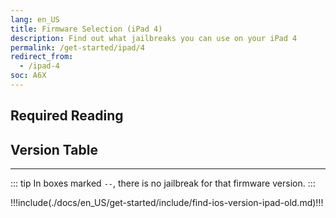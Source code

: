 ```yaml
---
lang: en_US
title: Firmware Selection (iPad 4)
description: Find out what jailbreaks you can use on your iPad 4
permalink: /get-started/ipad/4
redirect_from:
  - /ipad-4
soc: A6X
---
```


## Required Reading

<readingTable minVer="9.1" maxVer="9.3.4"/>

## Version Table

<versionTable soc="6" :x="true" minVer="6.1.3" maxVer="10.3.3"/>

---

::: tip
In boxes marked `--`, there is no jailbreak for that firmware version.
:::

!!!include(./docs/en_US/get-started/include/find-ios-version-ipad-old.md)!!!

